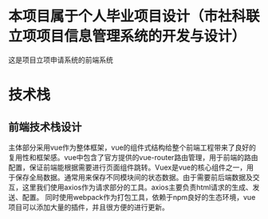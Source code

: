 # 本项目属于个人毕业项目设计（市社科联立项项目信息管理系统的开发与设计）

 这是项目立项申请系统的前端系统


# 技术栈
## 前端技术栈设计
主体部分采用vue作为整体框架，vue的组件式结构给整个前端工程带来了良好的复用性和框架感。vue中包含了官方提供的vue-router路由管理，用于前端的路由配置，保证前端能根据需要进行页面组件跳转。Vuex是vue的核心组件之一，用于保存全局数据。通常用来保存不同模块间的状态数据。由于需要前后端数据及交互，这里我们使用axios作为请求部分的工具。axios主要负责html请求的生成、发送、配置。
同时使用webpack作为打包工具，依赖于npm良好的生态环境，vue项目可以添加大量的插件，并且很方便的进行更新。

